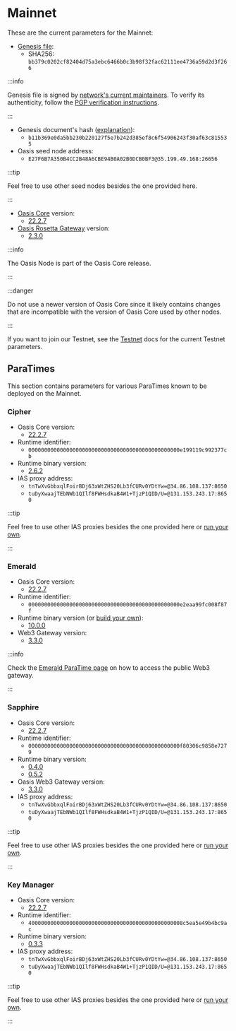 # Mainnet

These are the current parameters for the Mainnet:

* [Genesis file](https://github.com/oasisprotocol/mainnet-artifacts/releases/download/2022-04-11/genesis.json):
  * SHA256: `bb379c0202cf82404d75a3ebc6466b0c3b98f32fac62111ee4736a59d2d3f266`

:::info

Genesis file is signed by [network's current maintainers](https://github.com/oasisprotocol/mainnet-artifacts/blob/master/README.md#pgp-keys-of-current-maintainers). To verify its authenticity, follow the [PGP verification instructions](https://github.com/oasisprotocol/mainnet-artifacts/blob/master/README.md#verifying-genesis-file-signatures).

:::

* Genesis document's hash ([explanation](../genesis-doc.md#genesis-file-vs-genesis-document)):
  * `b11b369e0da5bb230b220127f5e7b242d385ef8c6f54906243f30af63c815535`
* Oasis seed node address:
  * `E27F6B7A350B4CC2B48A6CBE94B0A02B0DCB0BF3@35.199.49.168:26656`

:::tip

Feel free to use other seed nodes besides the one provided here.

:::

* [Oasis Core](https://github.com/oasisprotocol/oasis-core) version:
  * [22.2.7](https://github.com/oasisprotocol/oasis-core/releases/tag/v22.2.7)
* [Oasis Rosetta Gateway](https://github.com/oasisprotocol/oasis-rosetta-gateway) version:
  * [2.3.0](https://github.com/oasisprotocol/oasis-rosetta-gateway/releases/tag/v2.3.0)

:::info

The Oasis Node is part of the Oasis Core release.

:::

:::danger

Do not use a newer version of Oasis Core since it likely contains changes that are incompatible with the version of Oasis Core used by other nodes.

:::

If you want to join our Testnet, see the [Testnet](../testnet/README.md) docs for the current Testnet parameters.

## ParaTimes

This section contains parameters for various ParaTimes known to be deployed on the Mainnet.

### Cipher

* Oasis Core version:
  * [22.2.7](https://github.com/oasisprotocol/oasis-core/releases/tag/v22.2.7)
* Runtime identifier:
  * `000000000000000000000000000000000000000000000000e199119c992377cb`
* Runtime binary version:
  * [2.6.2](https://github.com/oasisprotocol/cipher-paratime/releases/tag/v2.6.2)
* IAS proxy address:
  * `tnTwXvGbbxqlFoirBDj63xWtZHS20Lb3fCURv0YDtYw=@34.86.108.137:8650`
  * `tuDyXwaajTEbNWb1QIlf8FWHsdkaB4W1+TjzP1QID/U=@131.153.243.17:8650`

:::tip

Feel free to use other IAS proxies besides the one provided here or [run your own](../../node/run-your-node/ias-proxy.md).

:::

### Emerald

* Oasis Core version:
  * [22.2.7](https://github.com/oasisprotocol/oasis-core/releases/tag/v22.2.7)
* Runtime identifier:
  * `000000000000000000000000000000000000000000000000e2eaa99fc008f87f`
* Runtime binary version (or [build your own](https://github.com/oasisprotocol/emerald-paratime/tree/v10.0.0#building)):
  * [10.0.0](https://github.com/oasisprotocol/emerald-paratime/releases/tag/v10.0.0)
* Web3 Gateway version:
  * [3.3.0](https://github.com/oasisprotocol/oasis-web3-gateway/releases/tag/v3.3.0)

:::info

Check the [Emerald ParaTime page](/dapp/emerald/#web3-gateway) on how to access the public Web3 gateway.

:::

### Sapphire

* Oasis Core version:
  * [22.2.7](https://github.com/oasisprotocol/oasis-core/releases/tag/v22.2.7)
* Runtime identifier:
  * `000000000000000000000000000000000000000000000000f80306c9858e7279`
* Runtime binary version:
  * [0.4.0](https://github.com/oasisprotocol/sapphire-paratime/releases/tag/v0.4.0)
  * [0.5.2](https://github.com/oasisprotocol/sapphire-paratime/releases/tag/v0.5.2)
* Oasis Web3 Gateway version:
  * [3.3.0](https://github.com/oasisprotocol/oasis-web3-gateway/releases/tag/v3.3.0)
* IAS proxy address:
  * `tnTwXvGbbxqlFoirBDj63xWtZHS20Lb3fCURv0YDtYw=@34.86.108.137:8650`
  * `tuDyXwaajTEbNWb1QIlf8FWHsdkaB4W1+TjzP1QID/U=@131.153.243.17:8650`

:::tip

Feel free to use other IAS proxies besides the one provided here or [run your own](../../node/run-your-node/ias-proxy.md).

:::

### Key Manager

* Oasis Core version:
  * [22.2.7](https://github.com/oasisprotocol/oasis-core/releases/tag/v22.2.7)
* Runtime identifier:
  * `4000000000000000000000000000000000000000000000008c5ea5e49b4bc9ac`
* Runtime binary version:
  * [0.3.3](https://github.com/oasisprotocol/keymanager-paratime/releases/tag/v0.3.3)
* IAS proxy address:
  * `tnTwXvGbbxqlFoirBDj63xWtZHS20Lb3fCURv0YDtYw=@34.86.108.137:8650`
  * `tuDyXwaajTEbNWb1QIlf8FWHsdkaB4W1+TjzP1QID/U=@131.153.243.17:8650`

:::tip

Feel free to use other IAS proxies besides the one provided here or [run your own](../../node/run-your-node/ias-proxy.md).

:::
